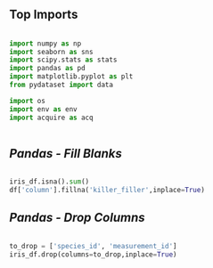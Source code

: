 ## Top Imports
```python
	
import numpy as np
import seaborn as sns
import scipy.stats as stats
import pandas as pd
import matplotlib.pyplot as plt
from pydataset import data

import os
import env as env
import acquire as acq
	
```
## _Pandas - Fill Blanks_

```python

iris_df.isna().sum()
df['column'].fillna('killer_filler',inplace=True)

```
## _Pandas - Drop Columns_

```python

to_drop = ['species_id', 'measurement_id']
iris_df.drop(columns=to_drop,inplace=True)

```